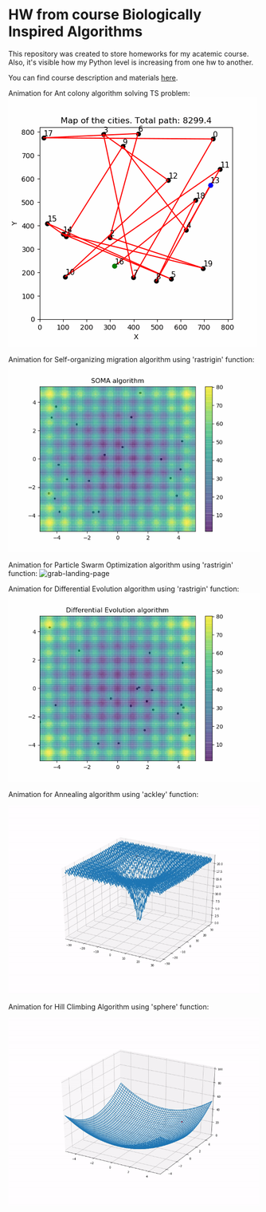 # HW from course Biologically Inspired Algorithms 

This repository was created to store homeworks for my acatemic course. Also, it's visible how my Python level is increasing from one hw to another.

You can find course description and materials [here](https://homel.vsb.cz/~ska206/bia.html). 


Animation for Ant colony algorithm solving TS problem:
![grab-landing-page](https://github.com/ens-a/BIA/blob/main/gifs/Ant_colony_algorithm.gif)

Animation for Self-organizing migration algorithm using 'rastrigin' function:
![grab-landing-page](https://github.com/ens-a/BIA/blob/main/gifs/SOMA_algorithm.gif)

Animation for Particle Swarm Optimization algorithm using 'rastrigin' function:
![grab-landing-page](https://github.com/ens-a/BIA/blob/main/gifs/SwOpt_algorithm.gif)

Animation for Differential Evolution algorithm using 'rastrigin' function:
![grab-landing-page](https://github.com/ens-a/BIA/blob/main/gifs/DE_algorithm.gif)

Animation for Annealing algorithm using 'ackley' function:

![grab-landing-page](https://github.com/ens-a/BIA/blob/main/gifs/3-Annealing.gif)

Animation for Hill Climbing Algorithm using 'sphere' function:

<IMG SRC="https://github.com/ens-a/BIA/blob/main/gifs/2-Hill_climbing.gif"
    align="center" >
  







 
